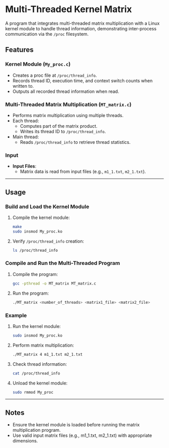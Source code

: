 # Multi-Threaded Kernel Matrix

A program that integrates multi-threaded matrix multiplication with a Linux kernel module to handle thread information, demonstrating inter-process communication via the `/proc` filesystem.

## Features

### Kernel Module (`My_proc.c`)
- Creates a proc file at `/proc/thread_info`.
- Records thread ID, execution time, and context switch counts when written to.
- Outputs all recorded thread information when read.

### Multi-Threaded Matrix Multiplication (`MT_matrix.c`)
- Performs matrix multiplication using multiple threads.
- Each thread:
  - Computes part of the matrix product.
  - Writes its thread ID to `/proc/thread_info`.
- Main thread:
  - Reads `/proc/thread_info` to retrieve thread statistics.

### Input
- **Input Files**:
  - Matrix data is read from input files (e.g., `m1_1.txt`, `m2_1.txt`).

---

## Usage

### Build and Load the Kernel Module
1. Compile the kernel module:
   ```bash
   make
   sudo insmod My_proc.ko
2. Verify `/proc/thread_info` creation:
   ```bash
   ls /proc/thread_info

### Compile and Run the Multi-Threaded Program
1. Compile the program:
   ```bash
   gcc -pthread -o MT_matrix MT_matrix.c
2. Run the program:
   ```bash
   ./MT_matrix <number_of_threads> <matrix1_file> <matrix2_file>

### Example
1. Run the kernel module:
   ```bash
   sudo insmod My_proc.ko
2. Perform matrix multiplication:
   ```bash
   ./MT_matrix 4 m1_1.txt m2_1.txt
3. Check thread information:
   ```bash
   cat /proc/thread_info
4. Unload the kernel module:
   ```bash
   sudo rmmod My_proc

---

## Notes
- Ensure the kernel module is loaded before running the matrix multiplication program.
- Use valid input matrix files (e.g., m1_1.txt, m2_1.txt) with appropriate dimensions.
   
